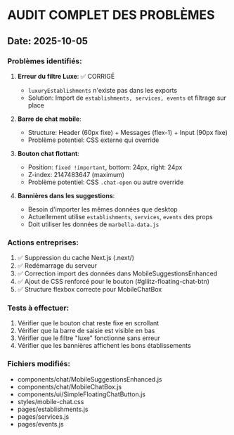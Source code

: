 # AUDIT COMPLET DES PROBLÈMES

## Date: 2025-10-05

### Problèmes identifiés:

1. **Erreur du filtre Luxe**: ✅ CORRIGÉ
   - `luxuryEstablishments` n'existe pas dans les exports
   - Solution: Import de `establishments, services, events` et filtrage sur place

2. **Barre de chat mobile**:
   - Structure: Header (60px fixe) + Messages (flex-1) + Input (90px fixe)
   - Problème potentiel: CSS externe qui override

3. **Bouton chat flottant**:
   - Position: `fixed !important`, bottom: 24px, right: 24px
   - Z-index: 2147483647 (maximum)
   - Problème potentiel: CSS `.chat-open` ou autre override

4. **Bannières dans les suggestions**:
   - Besoin d'importer les mêmes données que desktop
   - Actuellement utilise `establishments`, `services`, `events` des props
   - Doit utiliser les données de `marbella-data.js`

### Actions entreprises:

1. ✅ Suppression du cache Next.js (.next/)
2. ✅ Redémarrage du serveur
3. ✅ Correction import des données dans MobileSuggestionsEnhanced
4. ✅ Ajout de CSS renforcé pour le bouton (#gliitz-floating-chat-btn)
5. ✅ Structure flexbox correcte pour MobileChatBox

### Tests à effectuer:

1. Vérifier que le bouton chat reste fixe en scrollant
2. Vérifier que la barre de saisie est visible en bas
3. Vérifier que le filtre "luxe" fonctionne sans erreur
4. Vérifier que les bannières affichent les bons établissements

### Fichiers modifiés:

- components/chat/MobileSuggestionsEnhanced.js
- components/chat/MobileChatBox.js
- components/ui/SimpleFloatingChatButton.js
- styles/mobile-chat.css
- pages/establishments.js
- pages/services.js
- pages/events.js


